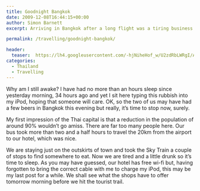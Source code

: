 ```yaml
---
title: Goodnight Bangkok
date: 2009-12-08T16:44:15+00:00
author: Simon Barnett
excerpt: Arriving in Bangkok after a long flight was a tiring business.

permalink: /travelling/goodnight-bangkok/

header:
  teaser:  https://lh4.googleusercontent.com/-hjNiheHof_w/U2zdRbLWRgI/AAAAAAAABw0/Ot-0CPtCXdw/s400/yawn.jpg
categories:
  - Thailand
  - Travelling
---
```

Why am I still awake? I have had no more than an hours sleep since yesterday morning, 34 hours ago and yet I sit here typing this rubbish into my iPod, hoping that someone will care. OK, so the two of us may have had a few beers in Bangkok this evening but really, it&#8217;s time to stop now, surely.

My first impression of the Thai capital is that a reduction in the population of around 90% wouldn&#8217;t go amiss. There are far too many people here. Our bus took more than two and a half hours to travel the 20km from the airport to our hotel, which was nice.

We are staying just on the outskirts of town and took the Sky Train a couple of stops to find somewhere to eat. Now we are tired and a little drunk so it&#8217;s time to sleep. As you may have guessed, our hotel has free wi-fi but, having forgotten to bring the correct cable with me to charge my iPod, this may be my last post for a while. We shall see what the shops have to offer tomorrow morning before we hit the tourist trail.

